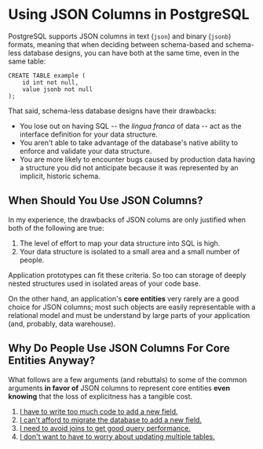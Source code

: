 # Using JSON Columns in PostgreSQL

PostgreSQL supports JSON columns in text (`json`) and binary (`jsonb`) formats, meaning that when
deciding between schema-based and schema-less database designs, you can have both at the same time,
even in the same table:

    CREATE TABLE example (
        id int not null,
        value jsonb not null
    );

That said, schema-less database designs have their drawbacks:
  -  You lose out on having SQL -- the *lingua franca* of data -- act as the interface definition
     for your data structure.
  -  You aren't able to take advantage of the database's native ability to enforce and validate
     your data structure.
  -  You are more likely to encounter bugs caused by production data having a structure you did
     not anticipate because it was represented by an implicit, historic schema.


## When Should You Use JSON Columns?

In my experience, the drawbacks of JSON colums are only justified when both of the following are true:

 1. The level of effort to map your data structure into SQL is high.
 2. Your data structure is isolated to a small area and a small number of people.

Application prototypes can fit these criteria. So too can storage of deeply nested structures used in
isolated areas of your code base.

On the other hand, an application's **core entities** very rarely are a good choice for JSON columns;
most such objects are easily representable with a relational model and must be understand by large parts
of your application (and, probably, data warehouse).


## Why Do People Use JSON Columns For Core Entities Anyway?

What follows are a few arguments (and rebuttals) to some of the common arguments **in favor of**
JSON columns to represent core entities **even knowing** that the loss of explicitness has a tangible
cost.

 1. [I have to write too much code to add a new field.](./new_field)
 2. [I can't afford to migrate the database to add a new field.](./migration)
 3. [I need to avoid joins to get good query performance.](./join)
 4. [I don't want to have to worry about updating multiple tables.](./update)
